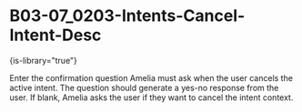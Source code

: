 # B03-07_0203-Intents-Cancel-Intent-Desc

{is-library="true"}

<snippet id="B03-07_0203-Intents-Cancel-Intent-Desc_snippet">



Enter the confirmation question Amelia must ask when the user cancels the active intent. The question should generate a yes-no response from the user. If blank, Amelia asks the user if they want to cancel the intent context.


</snippet>